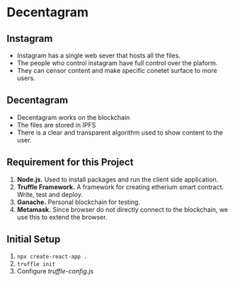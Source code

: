 # Decentagram

## Instagram

- Instagram has a single web sever that hosts all the files.
- The people who control instagram have full control over the plaform.
- They can censor content and make specific conetet surface to more users.

## Decentagram

- Decentagram works on the blockchain
- The files are stored in IPFS
- There is a clear and transparent algorithm used to show content to the user.

## Requirement for this Project

1. **Node.js.** Used to install packages and run the client side application.
2. **Truffle Framework.** A framework for creating etherium smart contract. Write, test and deploy.
3. **Ganache.** Personal blockchain for testing.
4. **Metamask.** Since browser do not directly connect to the blockchain, we use this to extend the browser.

## Initial Setup

1. `npx create-react-app .`
2. `truffle init`
3. Configure _truffle-config.js_
